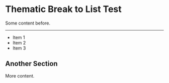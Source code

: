 # Thematic Break to List Test

Some content before.

---
- Item 1
- Item 2
- Item 3

## Another Section

More content.
